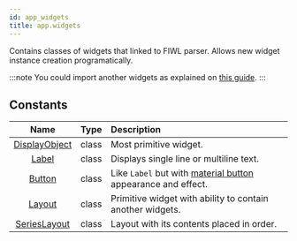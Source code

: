 ```yaml
---
id: app_widgets
title: app.widgets
---
```


Contains classes of widgets that linked to FIWL parser. Allows new widget instance creation programatically.

:::note
You could import another widgets as explained on [this guide](/docs/guide/manifest#widgets).
:::

## Constants

|                          Name                          | Type  | Description                                                                                            |
| :----------------------------------------------------: | :---: | :----------------------------------------------------------------------------------------------------- |
| [DisplayObject](/docs/reference-widgets/displayobject) | class | Most primitive widget.                                                                                 |
|         [Label](/docs/reference-widgets/label)         | class | Displays single line or multiline text.                                                                |
|        [Button](/docs/reference-widgets/button)        | class | Like `Label` but with [material button](https://material.io/components/buttons) appearance and effect. |
|        [Layout](/docs/reference-widgets/layout)        | class | Primitive widget with ability to contain another widgets.                                              |
|  [SeriesLayout](/docs/reference-widgets/SeriesLayout)  | class | Layout with its contents placed in order.                                                              |
